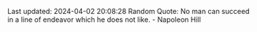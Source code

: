 Last updated: 2024-04-02 20:08:28
Random Quote: No man can succeed in a line of endeavor which he does not like. - Napoleon Hill